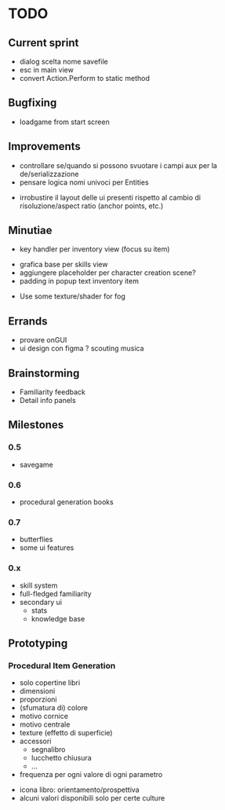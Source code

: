 # TODO

## Current sprint
- dialog scelta nome savefile
- esc in main view
- convert Action.Perform to static method

## Bugfixing
- loadgame from start screen


## Improvements
- controllare se/quando si possono svuotare i campi aux per la de/serializzazione
- pensare logica nomi univoci per Entities

+ irrobustire il layout delle ui presenti rispetto al cambio di risoluzione/aspect ratio (anchor points, etc.)


## Minutiae
+ key handler per inventory view (focus su item)
- grafica base per skills view
- aggiungere placeholder per character creation scene?
- padding in popup text inventory item
+ Use some texture/shader for fog


## Errands
- provare onGUI
- ui design con figma
? scouting musica

## Brainstorming
- Familiarity feedback
- Detail info panels



## Milestones


### 0.5
- savegame


### 0.6
- procedural generation books

### 0.7
- butterflies
- some ui features


### 0.x
- skill system
- full-fledged familiarity
- secondary ui
	- stats
	- knowledge base



## Prototyping
### Procedural Item Generation
- solo copertine libri
- dimensioni
- proporzioni
- (sfumatura di) colore
- motivo cornice
- motivo centrale
- texture (effetto di superficie)
- accessori
	- segnalibro
	- lucchetto chiusura
	- ...
- frequenza per ogni valore di ogni parametro

+ icona libro: orientamento/prospettiva
+ alcuni valori disponibili solo per certe culture


